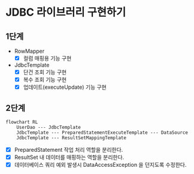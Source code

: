 # JDBC 라이브러리 구현하기

## 1단계

- RowMapper
  - [x] 컬럼 매핑용 기능 구현
- JdbcTemplate
  - [x] 단건 조회 기능 구현
  - [x] 복수 조회 기능 구현
  - [x] 업데이트(executeUpdate) 기능 구현 

## 2단계

```mermaid
flowchart RL
    UserDao --- JdbcTemplate
    JdbcTemplate --- PreparedStatementExecuteTemplate --- DataSource
    JdbcTemplate --- ResultSetMappingTemplate
```
- [x] PreparedStatement 작업 처리 역할을 분리한다.
- [x] ResultSet 내 데이터를 매핑하는 역할을 분리한다.
- [x] 데이터베이스 쿼리 예외 발생시 DataAccessException 을 던지도록 수정한다.
